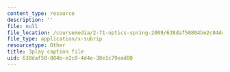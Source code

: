 ```yaml
---
content_type: resource
description: ''
file: null
file_location: /coursemedia/2-71-optics-spring-2009/638daf50804be2c04d4e38e1c79ead00_Q84-DIyl5wQ.srt
file_type: application/x-subrip
resourcetype: Other
title: 3play caption file
uid: 638daf50-804b-e2c0-4d4e-38e1c79ead00
---
```

